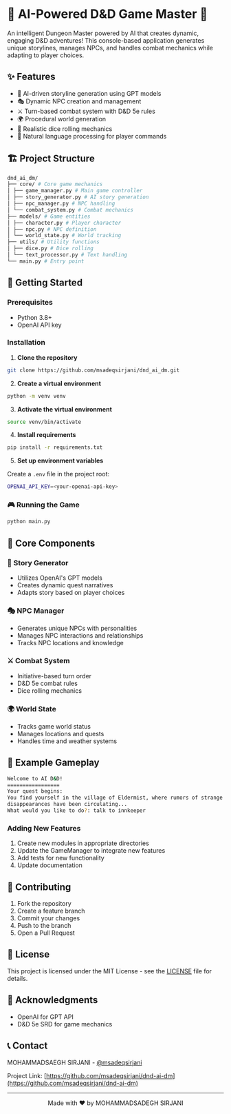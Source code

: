 # 🎲 AI-Powered D&D Game Master 🐉


An intelligent Dungeon Master powered by AI that creates dynamic, engaging D&D adventures! This console-based application generates unique storylines, manages NPCs, and handles combat mechanics while adapting to player choices.

## ✨ Features

- 🤖 AI-driven storyline generation using GPT models
- 🎭 Dynamic NPC creation and management
- ⚔️ Turn-based combat system with D&D 5e rules
- 🌍 Procedural world generation
- 🎲 Realistic dice rolling mechanics
- 💬 Natural language processing for player commands

## 🏗️ Project Structure

```bash
dnd_ai_dm/
├── core/ # Core game mechanics
│ ├── game_manager.py # Main game controller
│ ├── story_generator.py # AI story generation
│ ├── npc_manager.py # NPC handling
│ └── combat_system.py # Combat mechanics
├── models/ # Game entities
│ ├── character.py # Player character
│ ├── npc.py # NPC definition
│ └── world_state.py # World tracking
├── utils/ # Utility functions
│ ├── dice.py # Dice rolling
│ └── text_processor.py # Text handling
└── main.py # Entry point
```

## 🚀 Getting Started

### Prerequisites

- Python 3.8+
- OpenAI API key

### Installation

1. **Clone the repository**

```bash
git clone https://github.com/msadeqsirjani/dnd_ai_dm.git
```

2. **Create a virtual environment**

```bash
python -m venv venv
```

3. **Activate the virtual environment**

```bash
source venv/bin/activate
```

4. **Install requirements**

```bash
pip install -r requirements.txt
```


5. **Set up environment variables**

Create a `.env` file in the project root:

```bash
OPENAI_API_KEY=<your-openai-api-key>
```

### 🎮 Running the Game

```bash
python main.py
```

## 🎯 Core Components

### 🤖 Story Generator

- Utilizes OpenAI's GPT models
- Creates dynamic quest narratives
- Adapts story based on player choices

### 🎭 NPC Manager

- Generates unique NPCs with personalities
- Manages NPC interactions and relationships
- Tracks NPC locations and knowledge

### ⚔️ Combat System

- Initiative-based turn order
- D&D 5e combat rules
- Dice rolling mechanics

### 🌍 World State

- Tracks game world status
- Manages locations and quests
- Handles time and weather systems

## 📝 Example Gameplay

```bash
Welcome to AI D&D!
=================
Your quest begins:
You find yourself in the village of Eldermist, where rumors of strange
disappearances have been circulating...
What would you like to do?: talk to innkeeper
```

### Adding New Features

1. Create new modules in appropriate directories
2. Update the GameManager to integrate new features
3. Add tests for new functionality
4. Update documentation

## 🤝 Contributing

1. Fork the repository
2. Create a feature branch
3. Commit your changes
4. Push to the branch
5. Open a Pull Request

## 📜 License

This project is licensed under the MIT License - see the [LICENSE](LICENSE) file for details.

## 🙏 Acknowledgments

- OpenAI for GPT API
- D&D 5e SRD for game mechanics

## 📞 Contact

MOHAMMADSAEGH SIRJANI - [@msadeqsirjani](https://twitter.com/msadeqsirjani)

Project Link: [https://github.com/msadeqsirjani/dnd-ai-dm](https://github.com/msadeqsirjani/dnd-ai-dm)

---
<p align="center">
  Made with ❤️ by MOHAMMADSADEGH SIRJANI
</p>

